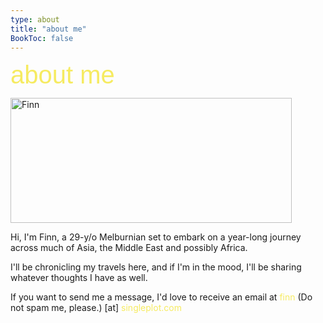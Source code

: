 ```yaml
---
type: about
title: "about me"
BookToc: false
---
```


<span style="font-family: 'AlteHaasGrotesk-Bold', sans-serif; color: #F6EB61; font-size: 40px;">about me</span>

<img src="/images/myself.png" width="450" height="200" alt="Finn">
 
Hi, I'm Finn, a 29-y/o Melburnian set to embark on a year-long journey across much of Asia, the Middle East and possibly Africa. 

I'll be chronicling my travels here, and if I'm in the mood, I'll be sharing whatever thoughts I have as well.

If you want to send me a message, I'd love to receive an email at <span style="color: #F6EB61;">finn</span> <span class="nospam"> (Do not spam me, please.) </span> [at] <span style="color: #F6EB61;">singleplot.com</span>